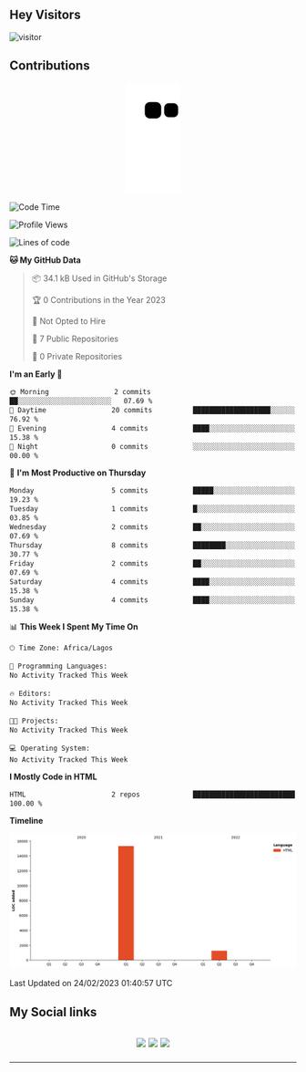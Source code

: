 ## Hey Visitors
![visitor](https://profile-counter.glitch.me/akum2/count.svg)

## Contributions
<p align="center">
  <img src="https://raw.githubusercontent.com/akum2/akum2/output/github-contribution-grid-snake.svg" />
</p>

<!--START_SECTION:waka-->
![Code Time](http://img.shields.io/badge/Code%20Time-34%20hrs%2022%20mins-blue)

![Profile Views](http://img.shields.io/badge/Profile%20Views-0-blue)

![Lines of code](https://img.shields.io/badge/From%20Hello%20World%20I%27ve%20Written-16.6%20thousand%20lines%20of%20code-blue)

**🐱 My GitHub Data** 

> 📦 34.1 kB Used in GitHub's Storage 
 > 
> 🏆 0 Contributions in the Year 2023
 > 
> 🚫 Not Opted to Hire
 > 
> 📜 7 Public Repositories 
 > 
> 🔑 0 Private Repositories 
 > 
**I'm an Early 🐤** 

```text
🌞 Morning                2 commits           ██░░░░░░░░░░░░░░░░░░░░░░░   07.69 % 
🌆 Daytime                20 commits          ███████████████████░░░░░░   76.92 % 
🌃 Evening                4 commits           ████░░░░░░░░░░░░░░░░░░░░░   15.38 % 
🌙 Night                  0 commits           ░░░░░░░░░░░░░░░░░░░░░░░░░   00.00 % 
```
📅 **I'm Most Productive on Thursday** 

```text
Monday                   5 commits           █████░░░░░░░░░░░░░░░░░░░░   19.23 % 
Tuesday                  1 commits           █░░░░░░░░░░░░░░░░░░░░░░░░   03.85 % 
Wednesday                2 commits           ██░░░░░░░░░░░░░░░░░░░░░░░   07.69 % 
Thursday                 8 commits           ████████░░░░░░░░░░░░░░░░░   30.77 % 
Friday                   2 commits           ██░░░░░░░░░░░░░░░░░░░░░░░   07.69 % 
Saturday                 4 commits           ████░░░░░░░░░░░░░░░░░░░░░   15.38 % 
Sunday                   4 commits           ████░░░░░░░░░░░░░░░░░░░░░   15.38 % 
```


📊 **This Week I Spent My Time On** 

```text
🕑︎ Time Zone: Africa/Lagos

💬 Programming Languages: 
No Activity Tracked This Week

🔥 Editors: 
No Activity Tracked This Week

🐱‍💻 Projects: 
No Activity Tracked This Week

💻 Operating System: 
No Activity Tracked This Week
```

**I Mostly Code in HTML** 

```text
HTML                     2 repos             █████████████████████████   100.00 % 
```



**Timeline**

![Lines of Code chart](https://raw.githubusercontent.com/akum2/akum2/main/assets/bar_graph.png)


 Last Updated on 24/02/2023 01:40:57 UTC
<!--END_SECTION:waka-->

<h2>My Social links <h2>
<p align="center">
  <a href="https://twitter.com/Okobiona"><img src="https://img.shields.io/badge/twitter-%231DA1F2.svg?style=for-the-badge&logo=Twitter&logoColor=white"></a>
  <a href="https://www.linkedin.com/in/okobi-neris-akum-681bb4199"><img src="https://img.shields.io/badge/linkedin-%230077B5.svg?style=for-the-badge&logo=linkedin&logoColor=white"></a>
  <a href="https://instagram.com/Okobiona"><img src="https://img.shields.io/badge/instagram-%23E4405F.svg?style=for-the-badge&logo=Instagram&logoColor=white"></a>
</p>
<hr>
